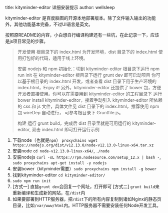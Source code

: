 title: kityminder-editor 详细安装提示
author: wellsleep

kityminder-editor 是百度脑图的开源本地部署版本。除了文件输入输出的功能外，其他功能基本完备，不过UI语言是英文。

按照原README的内容，小白想自行编译构建还有一些坑，在此记录一下，应该是js项目常见的步骤。
> 开发使用
> 根目录下的 index.html 为开发环境，dist 目录下的 index.html 使用打包好的代码，适用于线上环境。
> 
> 安装 nodejs 和 npm
> 初始化：切到 kityminder-editor 根目录下运行 npm run init
> 在 kityminder-editor 根目录下运行 grunt dev 即可启动项目
> 你可以基于根目录的 index.html 开发，或者查看 dist 目录下用于生产环境的 index.html，Enjoy it!
> 另外，kityminder-editor 还提供了 bower 包，方便开发者直接使用。你可以在需要用到 kityminder-editor 的工程目录下 运行 bower install kityminder-editor，接着手动引入 kityminder-editor 所依赖的 css 和 js 文件，具体文件见 dist 目录下的 index.html，推荐使用 npm 包 wireDep 自动进行， 可参考根目录下 Gruntfile.js。
> 
> 构建
> 运行 grunt build，完成后 dist 目录里就是可用运行的 kityminder-editor, 双击 index.html 即可打开运行示例

1. 下载node（也就是`npm`） `proxychains wget https://nodejs.org/dist/v12.13.0/node-v12.13.0-linux-x64.tar.xz`
2. 安装node `cd node-v12.13.0-linux-x64/`, `./node`
3. 安装nodejs `curl -sL https://rpm.nodesource.com/setup_12.x | bash -`, `sudo proxychains apt-get install -y nodejs`
4. 安装bower（kityminder需要）`sudo proxychains npm install -g bower`
5. 找到kityminder-editor `cd kityminder-editor/`
6. `sudo npm run init`
7. [方式一] 直接`grunt dev`会回复一个网址，打开即可
   [方式二] `grunt build`来重新编译和生成新的网站，在`/dist`内
8. 如果要部署到HTTP服务器，把`/dist`下的所有内容复制到诸如Nginx的静态页目录，比如`/var/www/html`内。HTTP服务器不需要安装任何Node开发工具。
